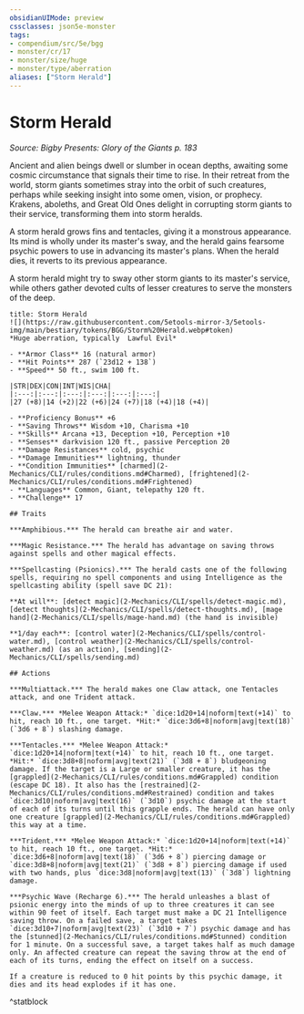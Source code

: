 ```yaml
---
obsidianUIMode: preview
cssclasses: json5e-monster
tags:
- compendium/src/5e/bgg
- monster/cr/17
- monster/size/huge
- monster/type/aberration
aliases: ["Storm Herald"]
---
```

# Storm Herald
*Source: Bigby Presents: Glory of the Giants p. 183*  

Ancient and alien beings dwell or slumber in ocean depths, awaiting some cosmic circumstance that signals their time to rise. In their retreat from the world, storm giants sometimes stray into the orbit of such creatures, perhaps while seeking insight into some omen, vision, or prophecy. Krakens, aboleths, and Great Old Ones delight in corrupting storm giants to their service, transforming them into storm heralds.

A storm herald grows fins and tentacles, giving it a monstrous appearance. Its mind is wholly under its master's sway, and the herald gains fearsome psychic powers to use in advancing its master's plans. When the herald dies, it reverts to its previous appearance.

A storm herald might try to sway other storm giants to its master's service, while others gather devoted cults of lesser creatures to serve the monsters of the deep.

```ad-statblock
title: Storm Herald
![](https://raw.githubusercontent.com/5etools-mirror-3/5etools-img/main/bestiary/tokens/BGG/Storm%20Herald.webp#token)
*Huge aberration, typically  Lawful Evil*

- **Armor Class** 16 (natural armor)
- **Hit Points** 287 (`23d12 + 138`)
- **Speed** 50 ft., swim 100 ft.

|STR|DEX|CON|INT|WIS|CHA|
|:---:|:---:|:---:|:---:|:---:|:---:|
|27 (+8)|14 (+2)|22 (+6)|24 (+7)|18 (+4)|18 (+4)|

- **Proficiency Bonus** +6
- **Saving Throws** Wisdom +10, Charisma +10
- **Skills** Arcana +13, Deception +10, Perception +10
- **Senses** darkvision 120 ft., passive Perception 20
- **Damage Resistances** cold, psychic
- **Damage Immunities** lightning, thunder
- **Condition Immunities** [charmed](2-Mechanics/CLI/rules/conditions.md#Charmed), [frightened](2-Mechanics/CLI/rules/conditions.md#Frightened)
- **Languages** Common, Giant, telepathy 120 ft.
- **Challenge** 17

## Traits

***Amphibious.*** The herald can breathe air and water.

***Magic Resistance.*** The herald has advantage on saving throws against spells and other magical effects.

***Spellcasting (Psionics).*** The herald casts one of the following spells, requiring no spell components and using Intelligence as the spellcasting ability (spell save DC 21):

**At will**: [detect magic](2-Mechanics/CLI/spells/detect-magic.md), [detect thoughts](2-Mechanics/CLI/spells/detect-thoughts.md), [mage hand](2-Mechanics/CLI/spells/mage-hand.md) (the hand is invisible)

**1/day each**: [control water](2-Mechanics/CLI/spells/control-water.md), [control weather](2-Mechanics/CLI/spells/control-weather.md) (as an action), [sending](2-Mechanics/CLI/spells/sending.md)

## Actions

***Multiattack.*** The herald makes one Claw attack, one Tentacles attack, and one Trident attack.

***Claw.*** *Melee Weapon Attack:* `dice:1d20+14|noform|text(+14)` to hit, reach 10 ft., one target. *Hit:* `dice:3d6+8|noform|avg|text(18)` (`3d6 + 8`) slashing damage.

***Tentacles.*** *Melee Weapon Attack:* `dice:1d20+14|noform|text(+14)` to hit, reach 10 ft., one target. *Hit:* `dice:3d8+8|noform|avg|text(21)` (`3d8 + 8`) bludgeoning damage. If the target is a Large or smaller creature, it has the [grappled](2-Mechanics/CLI/rules/conditions.md#Grappled) condition (escape DC 18). It also has the [restrained](2-Mechanics/CLI/rules/conditions.md#Restrained) condition and takes `dice:3d10|noform|avg|text(16)` (`3d10`) psychic damage at the start of each of its turns until this grapple ends. The herald can have only one creature [grappled](2-Mechanics/CLI/rules/conditions.md#Grappled) this way at a time.

***Trident.*** *Melee Weapon Attack:* `dice:1d20+14|noform|text(+14)` to hit, reach 10 ft., one target. *Hit:* `dice:3d6+8|noform|avg|text(18)` (`3d6 + 8`) piercing damage or `dice:3d8+8|noform|avg|text(21)` (`3d8 + 8`) piercing damage if used with two hands, plus `dice:3d8|noform|avg|text(13)` (`3d8`) lightning damage.

***Psychic Wave (Recharge 6).*** The herald unleashes a blast of psionic energy into the minds of up to three creatures it can see within 90 feet of itself. Each target must make a DC 21 Intelligence saving throw. On a failed save, a target takes `dice:3d10+7|noform|avg|text(23)` (`3d10 + 7`) psychic damage and has the [stunned](2-Mechanics/CLI/rules/conditions.md#Stunned) condition for 1 minute. On a successful save, a target takes half as much damage only. An affected creature can repeat the saving throw at the end of each of its turns, ending the effect on itself on a success.

If a creature is reduced to 0 hit points by this psychic damage, it dies and its head explodes if it has one.
```
^statblock